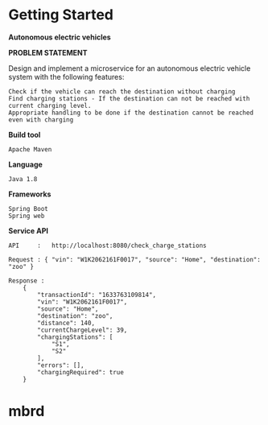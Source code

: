 # Getting Started

**Autonomous electric vehicles**

**PROBLEM STATEMENT**


Design and implement a microservice for an autonomous electric vehicle system with the following features:

    Check if the vehicle can reach the destination without charging
    Find charging stations - If the destination can not be reached with current charging level. 
    Appropriate handling to be done if the destination cannot be reached even with charging

**Build tool**

    Apache Maven

**Language**

    Java 1.8

**Frameworks**

    Spring Boot
    Spring web
 
 **Service API**

	API		:	http://localhost:8080/check_charge_stations
	
	Request	: { "vin": "W1K2062161F0017", "source": "Home", "destination": "zoo" }
	
	Response :	
		{
		    "transactionId": "1633763109814",
		    "vin": "W1K2062161F0017",
		    "source": "Home",
		    "destination": "zoo",
		    "distance": 140,
		    "currentChargeLevel": 39,
		    "chargingStations": [
		        "S1",
		        "S2"
		    ],
		    "errors": [],
		    "chargingRequired": true
		}
		
    

# mbrd
